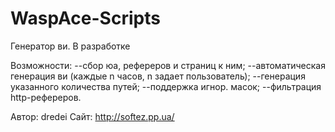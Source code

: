 WaspAce-Scripts
===============

Генератор ви. В разработке

Возможности:
--сбор юа, рефереров и страниц к ним;
--автоматическая генерация ви (каждые n часов, n задает пользователь);
--генерация указанного количества путей;
--поддержка игнор. масок;
--фильтрация http-рефереров.

Автор: dredei
Сайт: http://softez.pp.ua/